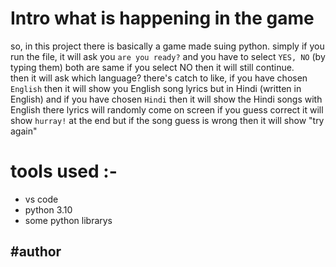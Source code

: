 # Intro what is happening in the game
so, in this project there is basically a game made suing python. 
simply if you run the file, it will ask you `are you ready?`
and you have to select `YES, NO` (by typing them) both are same if you select NO then it will still continue.  
then it will ask which language? 
there's catch to like, if you have chosen `English` then it will show you English song lyrics but in Hindi (written in English)
and if you have chosen `Hindi` then it will show the Hindi songs with English 
there lyrics will randomly come on screen
if you guess correct it will show  `hurray!` at the end 
but if the song guess is wrong then it will show "try again"


# tools used :-
- vs code
- python 3.10
- some python librarys 

#author
- 